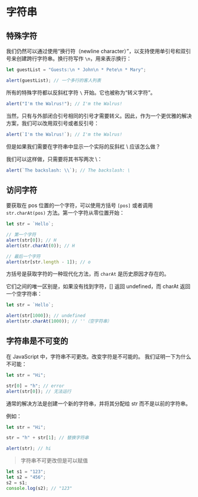 # 字符串

## 特殊字符

我们仍然可以通过使用“换行符（newline character）”，以支持使用单引号和双引号来创建跨行字符串。换行符写作 `\n`，用来表示换行：

```javascript
let guestList = "Guests:\n * John\n * Pete\n * Mary";

alert(guestList); // 一个多行的客人列表
```

所有的特殊字符都以反斜杠字符 `\` 开始。它也被称为“转义字符”。

```javascript
alert("I'm the Walrus!"); // I'm the Walrus!
```

当然，只有与外部闭合引号相同的引号才需要转义。因此，作为一个更优雅的解决方案，我们可以改用双引号或者反引号：

```js
alert(`I'm the Walrus!`); // I'm the Walrus!
```

但是如果我们需要在字符串中显示一个实际的反斜杠 \ 应该怎么做？

我们可以这样做，只需要将其书写两次 \\：

```javascript
alert(`The backslash: \\`); // The backslash: \
```

## 访问字符

要获取在 pos 位置的一个字符，可以使用方括号 `[pos]` 或者调用 `str.charAt(pos)` 方法。第一个字符从零位置开始：

```javascript
let str = `Hello`;

// 第一个字符
alert(str[0]); // H
alert(str.charAt(0)); // H

// 最后一个字符
alert(str[str.length - 1]); // o
```

方括号是获取字符的一种现代化方法，而 `charAt` 是历史原因才存在的。

它们之间的唯一区别是，如果没有找到字符，[] 返回 undefined，而 charAt 返回一个空字符串：

```js
let str = `Hello`;

alert(str[1000]); // undefined
alert(str.charAt(1000)); // ''（空字符串）
```

## 字符串是不可变的

在 JavaScript 中，字符串不可更改。改变字符是不可能的。
我们证明一下为什么不可能：

```javascript
let str = "Hi";

str[0] = "h"; // error
alert(str[0]); // 无法运行
```

通常的解决方法是创建一个新的字符串，并将其分配给 str 而不是以前的字符串。

例如：

```javascript
let str = "Hi";

str = "h" + str[1]; // 替换字符串

alert(str); // hi
```

> 字符串不可更改但是可以赋值

```javascript
let s1 = "123";
let s2 = "456";
s2 = s1;
console.log(s2); // "123"
```
